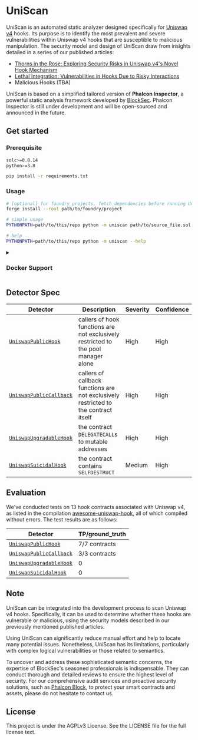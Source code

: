 # UniScan

UniScan is an automated static analyzer designed specifically for [Uniswap v4](https://blog.uniswap.org/uniswap-v4) hooks.
Its purpose is to identify the most prevalent and severe vulnerabilities within Uniswap v4 hooks that are susceptible to malicious manipulation. The security model and design of UniScan draw from insights detailed in a series of our published articles:

- [Thorns in the Rose: Exploring Security Risks in Uniswap v4's Novel Hook Mechanism](https://phalcon.xyz/blog/thorns-in-the-rose-exploring-security-risks-in-uniswap-v4-s-novel-hook-mechanism)
- [Lethal Integration: Vulnerabilities in Hooks Due to Risky Interactions](https://phalcon.xyz/blog/lethal-integration-vulnerabilities-in-hooks-due-to-risky-interactions)
- Malicious Hooks (TBA)

UniScan is based on a simplified tailored version of **Phalcon Inspector**, a powerful static analysis framework developed by [BlockSec](https://blocksec.com/).
Phalcon Inspector is still under development and will be open-sourced and announced in the future.

## Get started

### Prerequisite

```bash
solc>=0.8.14
python>=3.8

pip install -r requirements.txt
```

### Usage

```bash
# [optional] for foundry projects, fetch dependencies before running UniScan
forge install --root path/to/foundry/project

# simple usage
PYTHONPATH=path/to/this/repo python -m uniscan path/to/source_file.sol:ContractName

# help
PYTHONPATH=path/to/this/repo python -m uniscan --help
```

<details>
<summary>
<h3>Docker Support</h3>
</summary>

UniScan provides docker support with python and solc dependency integrated.

```bash
# build image
docker build --tag uniscan .

# pull pre-built image
docker pull futuretech6/uniscan
docker image tag futuretech6/uniscan uniscan

# run image
docker run --rm -it \
    -v /path/to/project:/project \
    -e SOLC_VERSION=0.8.x \
    -e CONTRACT=path/to/source_file.sol:ContractName \
    uniscan [--other-flags]

# demo: run image on v4-stoploss (https://github.com/saucepoint/v4-stoploss)
git clone https://github.com/saucepoint/v4-stoploss ~/v4-stoploss
forge install --root ~/v4-stoploss
docker run --rm -it \
    -v $HOME/v4-stoploss:/project \
    -e SOLC_VERSION=0.8.19 \
    -e CONTRACT=src/StopLoss.sol:StopLoss \
    uniscan
```

</details>

## Detector Spec

| **Detector**                               | **Description**                                                                          | **Severity** | **Confidence** |
| ------------------------------------------ | ---------------------------------------------------------------------------------------- | ------------ | -------------- |
| [`UniswapPublicHook`][public_hook]         | callers of hook functions are not exclusively<br />restricted to the pool manager alone  | High         | High           |
| [`UniswapPublicCallback`][public_callback] | callers of callback functions are not exclusively<br />restricted to the contract itself | High         | High           |
| [`UniswapUpgradableHook`][upgradable_hook] | the contract `DELEGATECALL`s to mutable addresses                                        | High         | High           |
| [`UniswapSuicidalHook`][suicidal_hook]     | the contract contains `SELFDESTRUCT`                                                     | Medium       | High           |

## Evaluation

We've conducted tests on 13 hook contracts associated with Uniswap v4, as listed in the compilation [awesome-uniswap-hook](https://github.com/hyperoracle/awesome-uniswap-hooks), all of which compiled without errors.
The test results are as follows:

| **Detector**                               | **TP/ground_truth** |
| ------------------------------------------ | ------------------- |
| [`UniswapPublicHook`][public_hook]         | 7/7 contracts       |
| [`UniswapPublicCallback`][public_callback] | 3/3 contracts       |
| [`UniswapUpgradableHook`][upgradable_hook] | 0                   |
| [`UniswapSuicidalHook`][suicidal_hook]     | 0                   |

## Note

UniScan can be integrated into the development process to scan Uniswap v4 hooks. Specifically, it can be used to determine whether these hooks are vulnerable or malicious, using the security models described in our previously mentioned published articles.

Using UniScan can significantly reduce manual effort and help to locate many potential issues. Nonetheless, UniScan has its limitations, particularly with complex logical vulnerabilities or those related to semantics.

To uncover and address these sophisticated semantic concerns, the expertise of BlockSec's seasoned professionals is indispensable. They can conduct thorough and detailed reviews to ensure the highest level of security. For our comprehensive audit services and proactive security solutions, such as [Phalcon Block](https://phalcon.xyz/block), to protect your smart contracts and assets, please do not hesitate to contact us.

## License

This project is under the AGPLv3 License. See the LICENSE file for the full license text.

[public_callback]: docs/detectors/UniswapPublicCallback.md
[public_hook]: docs/detectors/UniswapPublicHook.md
[upgradable_hook]: docs/detectors/UniswapUpgradableHook.md
[suicidal_hook]: docs/detectors/UniswapSuicidalHook.md
